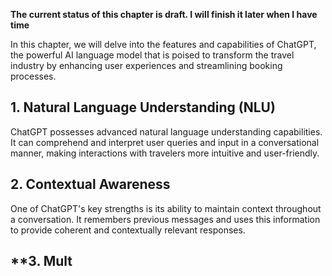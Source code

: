 **The current status of this chapter is draft. I will finish it later when I have time**

In this chapter, we will delve into the features and capabilities of ChatGPT, the powerful AI language model that is poised to transform the travel industry by enhancing user experiences and streamlining booking processes.

**1. Natural Language Understanding (NLU)**
-------------------------------------------

ChatGPT possesses advanced natural language understanding capabilities. It can comprehend and interpret user queries and input in a conversational manner, making interactions with travelers more intuitive and user-friendly.

**2. Contextual Awareness**
---------------------------

One of ChatGPT's key strengths is its ability to maintain context throughout a conversation. It remembers previous messages and uses this information to provide coherent and contextually relevant responses.

\*\*3. Mult
-----------


